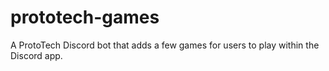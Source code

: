 # prototech-games
A ProtoTech Discord bot that adds a few games for users to play within the Discord app.
